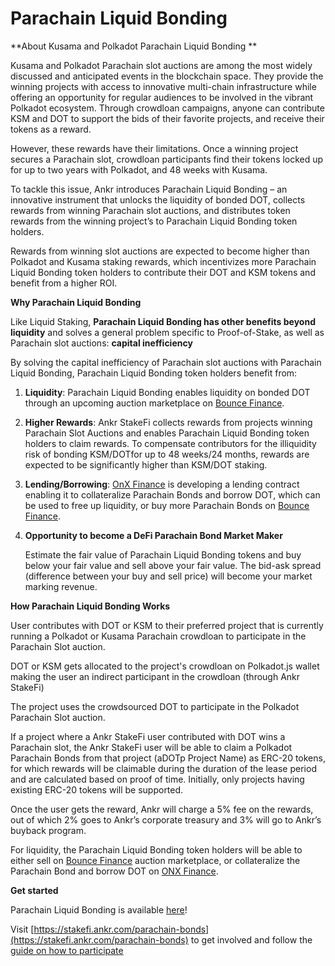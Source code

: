 # Parachain Liquid Bonding

**About Kusama and Polkadot Parachain Liquid Bonding **

Kusama and Polkadot Parachain slot auctions are among the most widely discussed and anticipated events in the blockchain space. They provide the winning projects with access to innovative multi-chain infrastructure while offering an opportunity for regular audiences to be involved in the vibrant Polkadot ecosystem. Through crowdloan campaigns, anyone can contribute KSM and DOT to support the bids of their favorite projects, and receive their tokens as a reward.

However, these rewards have their limitations. Once a winning project secures a Parachain slot, crowdloan participants find their tokens locked up for up to two years with Polkadot, and 48 weeks with Kusama.

To tackle this issue, Ankr introduces Parachain Liquid Bonding – an innovative instrument that unlocks the liquidity of bonded DOT, collects rewards from winning Parachain slot auctions, and distributes token rewards from the winning project’s to Parachain Liquid Bonding token holders.&#x20;

Rewards from winning slot auctions are expected to become higher than Polkadot and Kusama staking rewards, which incentivizes more Parachain Liquid Bonding token holders to contribute their DOT and KSM tokens and benefit from a higher ROI.

**Why Parachain Liquid Bonding**

Like Liquid Staking, **Parachain Liquid Bonding has other benefits beyond liquidity** and solves a general problem specific to Proof-of-Stake, as well as Parachain slot auctions: **capital inefficiency**

By solving the capital inefficiency of Parachain slot auctions with Parachain Liquid Bonding, Parachain Liquid Bonding token holders benefit from:

1. **Liquidity**: Parachain Liquid Bonding enables liquidity on bonded DOT through an upcoming auction marketplace on [Bounce Finance](https://bounce.finance).
2. **Higher Rewards**: Ankr StakeFi collects rewards from projects winning Parachain Slot Auctions and enables Parachain Liquid Bonding token holders to claim rewards. To compensate contributors for the illiquidity risk of bonding KSM/DOTfor up to 48 weeks/24 months, rewards are expected to be significantly higher than KSM/DOT staking.
3. **Lending/Borrowing**: [OnX Finance](https://onx.finance) is developing a lending contract enabling it to collateralize Parachain Bonds and borrow DOT, which can be used to free up liquidity, or buy more Parachain Bonds on [Bounce Finance](https://bounce.finance).
4.  **Opportunity to become a DeFi Parachain Bond Market Maker**

    Estimate the fair value of Parachain Liquid Bonding tokens and buy below your fair value and sell above your fair value. The bid-ask spread (difference between your buy and sell price) will become your market marking revenue.&#x20;

**How Parachain Liquid Bonding Works**

User contributes with DOT or KSM to their preferred project that is currently running a Polkadot or Kusama Parachain crowdloan to participate in the Parachain Slot auction.

DOT or KSM gets allocated to the project's crowdloan on Polkadot.js wallet making the user an indirect participant in the crowdloan (through Ankr StakeFi)

The project uses the crowdsourced DOT to participate in the Polkadot Parachain Slot auction.

If a project where a Ankr StakeFi user contributed with DOT wins a Parachain slot, the Ankr StakeFi user will be able to claim a Polkadot Parachain Bonds from that project (aDOTp Project Name) as ERC-20 tokens, for which rewards will be claimable during the duration of the lease period and are calculated based on proof of time. Initially, only projects having existing ERC-20 tokens will be supported.

Once the user gets the reward, Ankr will charge a 5% fee on the rewards, out of which 2% goes to Ankr’s corporate treasury and 3% will go to Ankr’s buyback program.

For liquidity, the Parachain Liquid Bonding token holders will be able to either sell on [Bounce Finance](https://bounce.finance) auction marketplace, or collateralize the Parachain Bond and borrow DOT on [ONX Finance](https://onx.finance).

**Get started**

Parachain Liquid Bonding is available [here](https://stakefi.ankr.com/parachain-bonds)!&#x20;

Visit [https://stakefi.ankr.com/parachain-bonds](https://stakefi.ankr.com/parachain-bonds) to get involved and follow the [guide on how to participate ](broken-reference)
